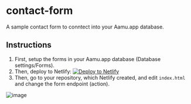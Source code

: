 # contact-form

A sample contact form to conntect into your Aamu.app database.

## Instructions

1. First, setup the forms in your Aamu.app database (Database settings/Forms).
2. Then, deploy to Netlify:
    [![Deploy to Netlify](https://www.netlify.com/img/deploy/button.svg)](https://app.netlify.com/start/deploy?repository=https://github.com/AamuApp/contact-form)
3. Then, go to your repository, which Netlify created, and edit `index.html` and change the form endpoint (action).

![image](https://user-images.githubusercontent.com/433707/137251578-2d14787a-986b-4023-90aa-eaff34966c0b.png)
